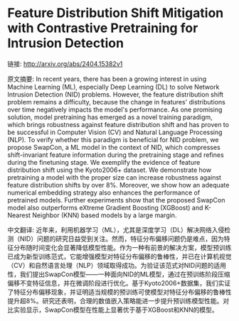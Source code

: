 # Feature Distribution Shift Mitigation with Contrastive Pretraining for Intrusion Detection

链接: http://arxiv.org/abs/2404.15382v1

原文摘要:
In recent years, there has been a growing interest in using Machine Learning
(ML), especially Deep Learning (DL) to solve Network Intrusion Detection (NID)
problems. However, the feature distribution shift problem remains a difficulty,
because the change in features' distributions over time negatively impacts the
model's performance. As one promising solution, model pretraining has emerged
as a novel training paradigm, which brings robustness against feature
distribution shift and has proven to be successful in Computer Vision (CV) and
Natural Language Processing (NLP). To verify whether this paradigm is
beneficial for NID problem, we propose SwapCon, a ML model in the context of
NID, which compresses shift-invariant feature information during the
pretraining stage and refines during the finetuning stage. We exemplify the
evidence of feature distribution shift using the Kyoto2006+ dataset. We
demonstrate how pretraining a model with the proper size can increase
robustness against feature distribution shifts by over 8%. Moreover, we show
how an adequate numerical embedding strategy also enhances the performance of
pretrained models. Further experiments show that the proposed SwapCon model
also outperforms eXtreme Gradient Boosting (XGBoost) and K-Nearest Neighbor
(KNN) based models by a large margin.

中文翻译:
近年来，利用机器学习（ML），尤其是深度学习（DL）解决网络入侵检测（NID）问题的研究日益受到关注。然而，特征分布偏移问题仍是难点，因为特征分布随时间变化会显著降低模型性能。作为一种有前景的解决方案，模型预训练已成为新型训练范式，它能增强模型对特征分布偏移的鲁棒性，并已在计算机视觉（CV）和自然语言处理（NLP）领域取得成功。为验证该范式对NID问题的适用性，我们提出SwapCon模型——一种面向NID的ML模型，通过在预训练阶段压缩偏移不变特征信息，并在微调阶段进行优化。基于Kyoto2006+数据集，我们实证了特征分布偏移现象，并证明适当规模的预训练可使模型对特征分布偏移的鲁棒性提升超8%。研究还表明，合理的数值嵌入策略能进一步提升预训练模型性能。对比实验显示，SwapCon模型在性能上显著优于基于XGBoost和KNN的模型。
